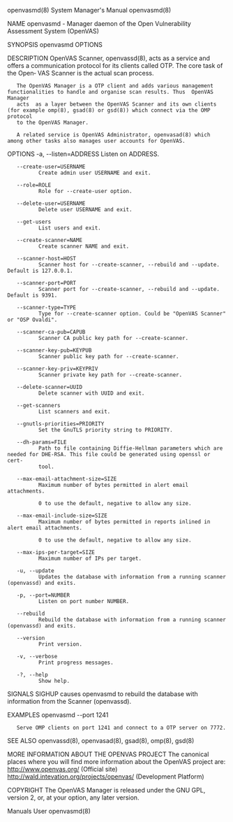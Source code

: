 openvasmd(8)                                                  System Manager's Manual                                                 openvasmd(8)

NAME
       openvasmd - Manager daemon of the Open Vulnerability Assessment System (OpenVAS)

SYNOPSIS
       openvasmd OPTIONS

DESCRIPTION
       OpenVAS Scanner, openvassd(8), acts as a service and offers a communication protocol for its clients called OTP. The core task of the Open‐
       VAS Scanner is the actual scan process.

       The OpenVAS Manager is a OTP client and adds various management functionalities to handle and organise scan results. Thus  OpenVAS  Manager
       acts  as a layer between the OpenVAS Scanner and its own clients (for example omp(8), gsad(8) or gsd(8)) which connect via the OMP protocol
       to the OpenVAS Manager.

       A related service is OpenVAS Administrator, openvasad(8) which among other tasks also manages user accounts for OpenVAS.

OPTIONS
       -a, --listen=ADDRESS
              Listen on ADDRESS.

       --create-user=USERNAME
              Create admin user USERNAME and exit.

       --role=ROLE
              Role for --create-user option.

       --delete-user=USERNAME
              Delete user USERNAME and exit.

       --get-users
              List users and exit.

       --create-scanner=NAME
              Create scanner NAME and exit.

       --scanner-host=HOST
              Scanner host for --create-scanner, --rebuild and --update. Default is 127.0.0.1.

       --scanner-port=PORT
              Scanner port for --create-scanner, --rebuild and --update. Default is 9391.

       --scanner-type=TYPE
              Type for --create-scanner option. Could be "OpenVAS Scanner" or "OSP Ovaldi".

       --scanner-ca-pub=CAPUB
              Scanner CA public key path for --create-scanner.

       --scanner-key-pub=KEYPUB
              Scanner public key path for --create-scanner.

       --scanner-key-priv=KEYPRIV
              Scanner private key path for --create-scanner.

       --delete-scanner=UUID
              Delete scanner with UUID and exit.

       --get-scanners
              List scanners and exit.

       --gnutls-priorities=PRIORITY
              Set the GnuTLS priority string to PRIORITY.

       --dh-params=FILE
              Path to file containing Diffie-Hellman parameters which are needed for DHE-RSA. This file could be generated using openssl or  cert‐
              tool.

       --max-email-attachment-size=SIZE
              Maximum number of bytes permitted in alert email attachments.

              0 to use the default, negative to allow any size.

       --max-email-include-size=SIZE
              Maximum number of bytes permitted in reports inlined in alert email attachments.

              0 to use the default, negative to allow any size.

       --max-ips-per-target=SIZE
              Maximum number of IPs per target.

       -u, --update
              Updates the database with information from a running scanner (openvassd) and exits.

       -p, --port=NUMBER
              Listen on port number NUMBER.

       --rebuild
              Rebuild the database with information from a running scanner (openvassd) and exits.

       --version
              Print version.

       -v, --verbose
              Print progress messages.

       -?, --help
              Show help.

SIGNALS
       SIGHUP causes openvasmd to rebuild the database with information from the Scanner (openvassd).

EXAMPLES
       openvasmd --port 1241

       Serve OMP clients on port 1241 and connect to a OTP server on 7772.

SEE ALSO
       openvassd(8), openvasad(8), gsad(8), omp(8), gsd(8)

MORE INFORMATION ABOUT THE OPENVAS PROJECT
       The  canonical  places  where  you  will  find  more  information  about  the  OpenVAS project are: http://www.openvas.org/ (Official site)
       http://wald.intevation.org/projects/openvas/ (Development Platform)

COPYRIGHT
       The OpenVAS Manager is released under the GNU GPL, version 2, or, at your option, any later version.

Manuals                                                                User                                                           openvasmd(8)
